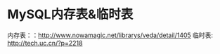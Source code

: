 # MySQL内存表&临时表
内存表：：http://www.nowamagic.net/librarys/veda/detail/1405
临时表: http://tech.uc.cn/?p=2218